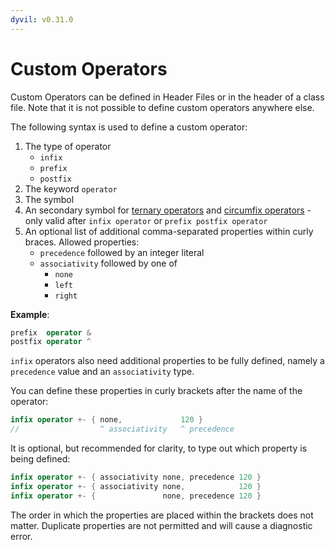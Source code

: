 ```yaml
---
dyvil: v0.31.0
---
```


# Custom Operators

Custom Operators can be defined in Header Files or in the header of a class file. Note that it is not possible to define custom operators anywhere else.

The following syntax is used to define a custom operator:

1. The type of operator
   * `infix`
   * `prefix`
   * `postfix`
2. The keyword `operator`
3. The symbol
4. An secondary symbol for [ternary operators](ternary-operators.md) and [circumfix operators](../language-reference/operators/circumfix-operators.md) - only valid after `infix operator` or `prefix postfix operator`
5. An optional list of additional comma-separated properties within curly braces. Allowed properties:
   * `precedence` followed by an integer literal
   * `associativity` followed by one of
     * `none`
     * `left`
     * `right`

**Example**:

```swift
prefix  operator &
postfix operator ^
```

`infix` operators also need additional properties to be fully defined, namely a `precedence` value and an `associativity` type.

You can define these properties in curly brackets after the name of the operator:

```swift
infix operator +- { none,             120 }
//                  ^ associativity   ^ precedence
```

It is optional, but recommended for clarity, to type out which property is being defined:

```swift
infix operator +- { associativity none, precedence 120 }
infix operator +- { associativity none,            120 }
infix operator +- {               none, precedence 120 }
```

The order in which the properties are placed within the brackets does not matter. Duplicate properties are not permitted and will cause a diagnostic error.
